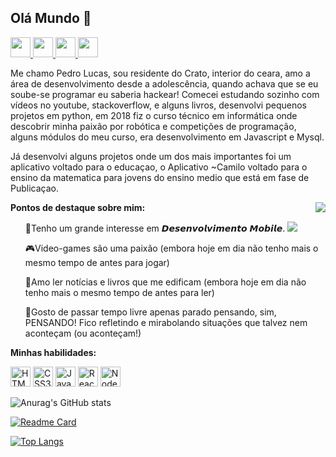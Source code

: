 <h2>Olá Mundo  👋</h2>

<p align="left">
    <a href="https://www.linkedin.com/in/pedro-lucas-macedo-de-moraes-b5458b191/" target="_blank">
    <img height="32px" src="https://wesleypribeiro.github.io/img/linkedin.png" />
  </a>
  <a href="https://www.facebook.com/profile.php?id=100004840867554" target="_blank">
    <img height="32px" src="https://wesleypribeiro.github.io/img/facebook.png" />
  </a>
  <a href="https://www.instagram.com/lucas.macedoo_/" target="_blank">
    <img height="32px" src="https://wesleypribeiro.github.io/img/instagram.png" />
  </a>
  <a href="mailto:Pedrmorae@gmail.com" target="_blank">
    <img height="32px" src="https://wesleypribeiro.github.io/img/email.png" />
  </a>
</p>
Me chamo Pedro Lucas, sou residente do Crato, interior do ceara, amo a área de desenvolvimento desde a adolescência, quando achava que se eu soube-se programar eu saberia hackear! Comecei estudando sozinho com vídeos no youtube, stackoverflow, e alguns livros, desenvolvi pequenos projetos em python, em 2018 fiz o curso técnico em informática onde descobrir minha paixão por robótica e competições de programação, alguns módulos do meu curso, era desenvolvimento em Javascript e Mysql.



Já desenvolvi alguns projetos onde um dos mais importantes foi um aplicativo voltado para o educaçao, o Aplicativo ~Camilo voltado para o ensino da matematica para jovens do ensino medio que está em fase de Publicaçao.

<img align="right" src="https://media.giphy.com/media/ZVik7pBtu9dNS/giphy.gif" />

<b>Pontos de destaque sobre mim:</b>

<ul align="left">
📱Tenho um grande interesse em 𝘿𝙚𝙨𝙚𝙣𝙫𝙤𝙡𝙫𝙞𝙢𝙚𝙣𝙩𝙤 𝙈𝙤𝙗𝙞𝙡𝙚.
<img src="https://img.shields.io/badge/React_Native-20232A?style=for-the-badge&logo=react&logoColor=61DAFB" />
<br/>
    
🎮Video-games são uma paixão (embora hoje em dia não tenho mais o mesmo tempo de antes para jogar)


📖Amo ler notícias e livros que me edificam (embora hoje em dia não tenho mais o mesmo tempo de antes para ler)


💭Gosto de passar tempo livre apenas parado pensando, sim, PENSANDO! Fico refletindo e mirabolando situações que talvez nem aconteçam (ou aconteçam!)
</ul>

<b>Minhas habilidades:</b>
<p align="left">
<img height="32px" src="https://user-images.githubusercontent.com/60102340/111059115-bf43e200-8471-11eb-8ec7-f65c11f035dc.png" alt="HTML5" />
<img height="32px" src="https://user-images.githubusercontent.com/60102340/111059142-e26e9180-8471-11eb-9801-d6cbd405001b.png" alt="CSS3" />
<img height="32px" src="https://user-images.githubusercontent.com/60102340/111058883-41330b80-8470-11eb-925e-2840cc98a48a.png" alt="Javascript" />
<img height="32px" src="https://user-images.githubusercontent.com/60102340/111058928-940cc300-8470-11eb-88fa-9d5b0b6b506f.png" alt="React" />
<img height="32px" src="https://user-images.githubusercontent.com/60102340/111059324-7db43680-8473-11eb-928c-e3a7a92c4fd8.png" alt="Node" />
</p>

![Anurag's GitHub stats](https://github-readme-stats.vercel.app/api?username=PedroLucas-M-m&show_icons=true&theme=radical)

[![Readme Card](https://github-readme-stats.vercel.app/api/pin/?username=PedroLucas-M-m&repo=github-readme-stats)](https://github.com/anuraghazra/github-readme-stats)

[![Top Langs](https://github-readme-stats.vercel.app/api/top-langs/?username=PedroLucas-M-m)](https://github.com/anuraghazra/github-readme-stats&layout=compact)


